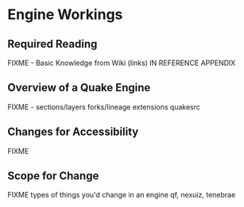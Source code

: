 Engine Workings
===============

Required Reading
----------------

FIXME - Basic Knowledge from Wiki (links) IN REFERENCE APPENDIX

Overview of a Quake Engine
--------------------------

FIXME - sections/layers forks/lineage extensions quakesrc

Changes for Accessibility
-------------------------

FIXME

Scope for Change
----------------

FIXME types of things you'd change in an engine qf, nexuiz, tenebrae
